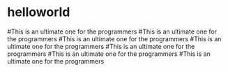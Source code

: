 # helloworld
#This is an ultimate one for the programmers
#This is an ultimate one for the programmers
#This is an ultimate one for the programmers
#This is an ultimate one for the programmers
#This is an ultimate one for the programmers
#This is an ultimate one for the programmers
#This is an ultimate one for the programmers
